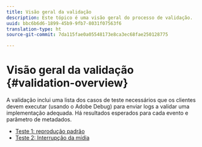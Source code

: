 ```yaml
---
title: Visão geral da validação
description: Este tópico é uma visão geral do processo de validação.
uuid: bbc6b6d6-1899-45b9-9fb7-8031f07563f6
translation-type: ht
source-git-commit: 7da115fae0a05548173e8ca3ec68fae250128775

---
```



# Visão geral da validação {#validation-overview}

A validação inclui uma lista dos casos de teste necessários que os clientes devem executar (usando o Adobe Debug) para enviar logs a validar uma implementação adequada. Há resultados esperados para cada evento e parâmetro de metadados.

* [Teste 1: reprodução padrão](test1-standard-playback.md)
* [Teste 2: Interrupção da mídia](test2-media-interrupt.md)
